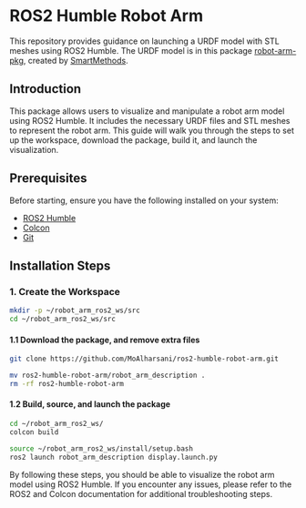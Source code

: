 # ROS2 Humble Robot Arm

This repository provides guidance on launching a URDF model with STL meshes using ROS2 Humble. The URDF model is in this package [robot-arm-pkg](https://github.com/smart-methods/arduino_robot_arm), created by [SmartMethods](https://github.com/smart-methods/).

## Introduction

This package allows users to visualize and manipulate a robot arm model using ROS2 Humble. It includes the necessary URDF files and STL meshes to represent the robot arm. This guide will walk you through the steps to set up the workspace, download the package, build it, and launch the visualization.

## Prerequisites

Before starting, ensure you have the following installed on your system:

- [ROS2 Humble](https://docs.ros.org/en/humble/Installation.html)
- [Colcon](https://colcon.readthedocs.io/en/released/user/installation.html)
- [Git](https://git-scm.com/book/en/v2/Getting-Started-Installing-Git)



## Installation Steps

### 1. Create the Workspace

```bash
mkdir -p ~/robot_arm_ros2_ws/src
cd ~/robot_arm_ros2_ws/src
```
#### 1.1 Download the package, and remove extra files
```bash
git clone https://github.com/MoAlharsani/ros2-humble-robot-arm.git
```
```bash
mv ros2-humble-robot-arm/robot_arm_description .
rm -rf ros2-humble-robot-arm
```
#### 1.2 Build, source, and launch the package
```bash
cd ~/robot_arm_ros2_ws/
colcon build
```
```bash
source ~/robot_arm_ros2_ws/install/setup.bash
ros2 launch robot_arm_description display.launch.py
```


By following these steps, you should be able to visualize the robot arm model using ROS2 Humble. If you encounter any issues, please refer to the ROS2 and Colcon documentation for additional troubleshooting steps.


